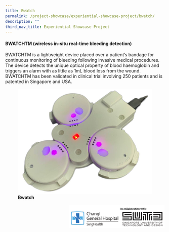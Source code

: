 ```yaml
---
title: Bwatch
permalink: /project-showcase/experiential-showcase-project/bwatch/
description: ""
third_nav_title: Experiential Showcase Project
---
```

#### BWATCHTM (wireless in-situ real-time bleeding detection)


BWATCHTM is a lightweight device placed over a patient’s bandage for continuous monitoring of bleeding following invasive medical procedures. The device detects the unique optical property of blood haemoglobin and triggers an alarm with as little as 1mL blood loss from the wound. BWATCHTM has been validated in clinical trial involving 250 patients and is patented in Singapore and USA.



<figure>

<img src="/images/Experiential%20Showcases/Bwatch/product%20pic%20%20%20%20%20%20%20%20%20%20.png">

<figcaption> <strong> Bwatch </strong> </figcaption>

</figure>


<img style="width:60%" src="/images/Experiential%20Showcases/Bwatch/logos%20%20%20%20.png" align="right">